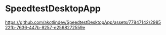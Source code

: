 # SpeedtestDesktopApp


https://github.com/akotlindev/SpeedtestDesktopApp/assets/77847142/298522fb-7636-447b-8257-e2568272559e

